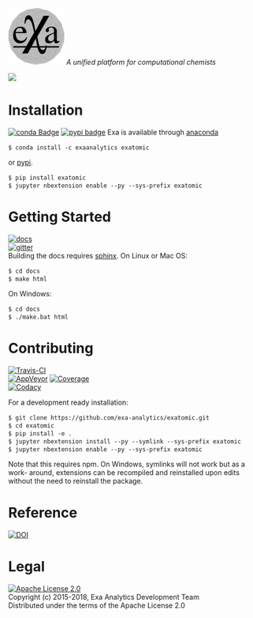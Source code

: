 [![exatomic logo](docs/source/static/logo.png)](https://exa-analytics.github.io)
*A unified platform for computational chemists*

![](https://i.imgur.com/g9X3gPa.gif)


# Installation
[![conda Badge](https://anaconda.org/exaanalytics/exatomic/badges/installer/conda.svg)](https://conda.anaconda.org/exaanalytics)
[![pypi badge](https://badge.fury.io/py/exatomic.svg)](https://badge.fury.io/py/exatomic)
Exa is available through [anaconda](https://www.continuum.io/downloads)

    $ conda install -c exaanalytics exatomic

or [pypi](https://pypi.python.org/pypi).

    $ pip install exatomic
    $ jupyter nbextension enable --py --sys-prefix exatomic


# Getting Started
[![docs](https://readthedocs.org/projects/exatomic/badge/?version=latest)](https://exa-analytics.github.io/exatomic/)  
[![gitter](https://badges.gitter.im/exa-analytics/exatomic.svg)](https://gitter.im/exa-analytics/exatomic)  
Building the docs requires [sphinx](http://www.sphinx-doc.org/en/stable).
On Linux or Mac OS:

    $ cd docs
    $ make html

On Windows:

    $ cd docs
    $ ./make.bat html


# Contributing
[![Travis-CI](https://travis-ci.org/exa-analytics/exatomic.svg?branch=master)](https://travis-ci.org/exa-analytics/exatomic)  
[![AppVeyor](https://ci.appveyor.com/api/projects/status/5palls4vcdipkv00?svg=true)](https://ci.appveyor.com/project/avmarchenko/exatomic)
[![Coverage](https://coveralls.io/repos/github/exa-analytics/exatomic/badge.svg?branch=master)](https://coveralls.io/github/exa-analytics/exatomic?branch=master)  
[![Codacy](https://api.codacy.com/project/badge/Grade/221e700665c74c85b8255e5b399490d4)](https://www.codacy.com/app/alexvmarch/exatomic?utm_source=github.com&amp;utm_medium=referral&amp;utm_content=exa-analytics/exatomic&amp;utm_campaign=Badge_Grade)  

For a development ready installation:

    $ git clone https://github.com/exa-analytics/exatomic.git
    $ cd exatomic
    $ pip install -e .
    $ jupyter nbextension install --py --symlink --sys-prefix exatomic
    $ jupyter nbextension enable --py --sys-prefix exatomic

Note that this requires npm. On Windows, symlinks will not work but as a work-
around, extensions can be recompiled and reinstalled upon edits without the
need to reinstall the package.


# Reference
[![DOI](https://zenodo.org/badge/23807/exa-analytics/exatomic.svg)](https://zenodo.org/badge/latestdoi/23807/exa-analytics/exatomic)  


# Legal
[![Apache License 2.0](http://img.shields.io/:license-apache-blue.svg?style=flat-square)](http://www.apache.org/licenses/LICENSE-2.0)  
Copyright (c) 2015-2018, Exa Analytics Development Team  
Distributed under the terms of the Apache License 2.0  
